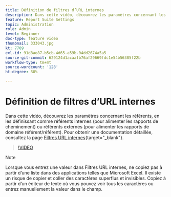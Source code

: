 ```yaml
---
title: Définition de filtres d’URL internes
description: Dans cette vidéo, découvrez les paramètres concernant les référents, en les définissant comme référents internes (pour alimenter les rapports de cheminement) ou référents externes (pour alimenter les rapports de domaine référent/référent).
feature: Report Suite Settings
topic: Administration
role: Admin
level: Beginner
doc-type: feature video
thumbnail: 333043.jpg
kt: 7709
exl-id: 91d8ae87-b5cb-4d65-a59b-04dd2674a5a5
source-git-commit: 629124d1acaafb76af29669fdc1e54b56385f22b
workflow-type: tm+mt
source-wordcount: '128'
ht-degree: 30%

---
```


# Définition de filtres d’URL internes

Dans cette vidéo, découvrez les paramètres concernant les référents, en les définissant comme référents internes (pour alimenter les rapports de cheminement) ou référents externes (pour alimenter les rapports de domaine référent/référent). Pour obtenir une documentation détaillée, consultez la page [Filtres URL internes](https://experienceleague.adobe.com/docs/analytics/admin/admin-tools/internal-url-filter-admin.html?lang=fr){target="_blank"}.

>[!VIDEO](https://video.tv.adobe.com/v/3412917/?quality=12&learn=on&captions=fre_fr)

>[!NOTE]
>
>Lorsque vous entrez une valeur dans Filtres URL internes, ne copiez pas à partir d’une liste dans des applications telles que Microsoft Excel. Il existe un risque de copier et coller des caractères superflus et invisibles. Copiez à partir d’un éditeur de texte où vous pouvez voir tous les caractères ou entrez manuellement la valeur dans le champ.